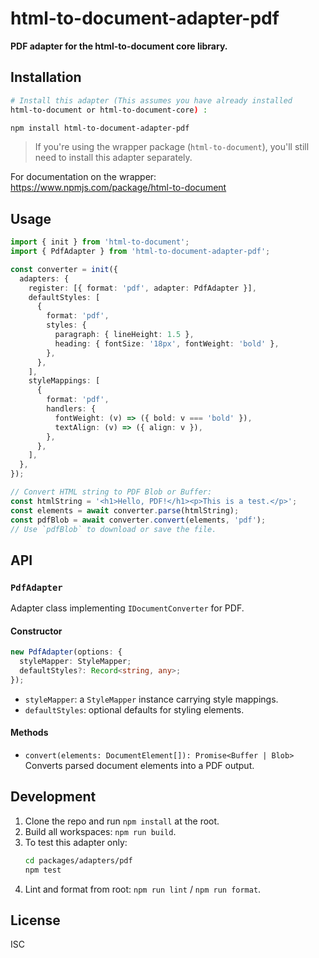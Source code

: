 

# html-to-document-adapter-pdf

**PDF adapter for the html-to-document core library.**

## Installation

```bash
# Install this adapter (This assumes you have already installed 
html-to-document or html-to-document-core) :

npm install html-to-document-adapter-pdf
```

> If you're using the wrapper package (`html-to-document`), you'll still need to install this adapter separately.

For documentation on the wrapper:  
https://www.npmjs.com/package/html-to-document

## Usage

```ts
import { init } from 'html-to-document';
import { PdfAdapter } from 'html-to-document-adapter-pdf';

const converter = init({
  adapters: {
    register: [{ format: 'pdf', adapter: PdfAdapter }],
    defaultStyles: [
      {
        format: 'pdf',
        styles: {
          paragraph: { lineHeight: 1.5 },
          heading: { fontSize: '18px', fontWeight: 'bold' },
        },
      },
    ],
    styleMappings: [
      {
        format: 'pdf',
        handlers: {
          fontWeight: (v) => ({ bold: v === 'bold' }),
          textAlign: (v) => ({ align: v }),
        },
      },
    ],
  },
});

// Convert HTML string to PDF Blob or Buffer:
const htmlString = '<h1>Hello, PDF!</h1><p>This is a test.</p>';
const elements = await converter.parse(htmlString);
const pdfBlob = await converter.convert(elements, 'pdf');
// Use `pdfBlob` to download or save the file.
```

## API

### `PdfAdapter`

Adapter class implementing `IDocumentConverter` for PDF.

#### Constructor

```ts
new PdfAdapter(options: {
  styleMapper: StyleMapper;
  defaultStyles?: Record<string, any>;
});
```

- `styleMapper`: a `StyleMapper` instance carrying style mappings.
- `defaultStyles`: optional defaults for styling elements.

#### Methods

- `convert(elements: DocumentElement[]): Promise<Buffer | Blob>`  
  Converts parsed document elements into a PDF output.

## Development

1. Clone the repo and run `npm install` at the root.
2. Build all workspaces: `npm run build`.
3. To test this adapter only:
   ```bash
   cd packages/adapters/pdf
   npm test
   ```
4. Lint and format from root: `npm run lint` / `npm run format`.

## License

ISC